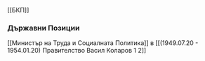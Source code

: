 [[БКП]]

### Държавни Позиции
[[Министър на Труда и Социалната Политика]] в [[(1949.07.20 - 1954.01.20) Правителство Васил Коларов 1 2]]
